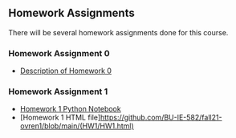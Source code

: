 ## Homework Assignments

There will be several homework assignments done for this course.

### Homework Assignment 0
* [Description of Homework 0](https://github.com/BU-IE-582/fall21-ovren1/blob/main/HW0test/IE582_Fall21_Homework_0.pdf)


### Homework Assignment 1
* [Homework 1 Python Notebook](https://github.com/BU-IE-582/fall21-ovren1/blob/main/HW1/HW1.ipynb)
* [Homework 1 HTML file]https://github.com/BU-IE-582/fall21-ovren1/blob/main/(HW1/HW1.html)

